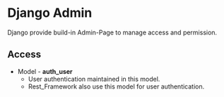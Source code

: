 # Django Admin

Django provide build-in Admin-Page to manage access and permission.  

## Access
- Model - **auth_user**
  - User authentication maintained in this model.
  - Rest_Framework also use this model for user authentication.

